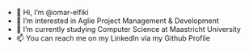 - 👋 Hi, I’m @omar-elfiki
- 👀 I’m interested in Aglie Project Management & Development
- 🌱 I’m currently studying Computer Science at Maastricht University
- 📫 You can reach me on my LinkedIn via my Github Profile

<!---
omar-elfiki/omar-elfiki is a ✨ special ✨ repository because its `README.md` (this file) appears on your GitHub profile.
You can click the Preview link to take a look at your changes.
--->
